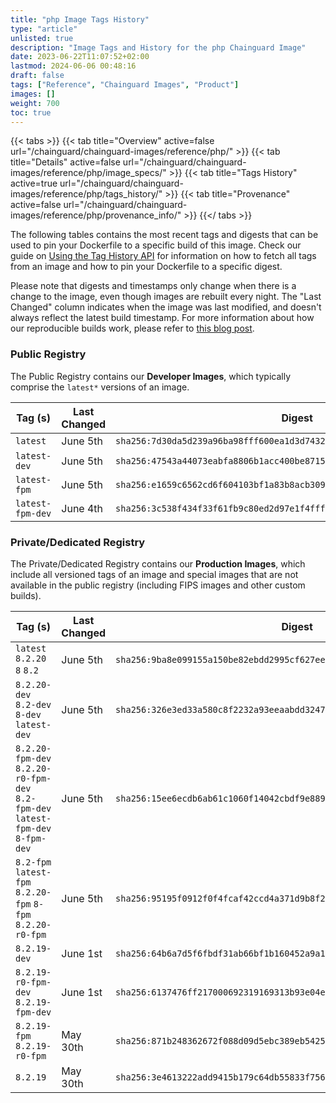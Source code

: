 ```yaml
---
title: "php Image Tags History"
type: "article"
unlisted: true
description: "Image Tags and History for the php Chainguard Image"
date: 2023-06-22T11:07:52+02:00
lastmod: 2024-06-06 00:48:16
draft: false
tags: ["Reference", "Chainguard Images", "Product"]
images: []
weight: 700
toc: true
---
```


{{< tabs >}}
{{< tab title="Overview" active=false url="/chainguard/chainguard-images/reference/php/" >}}
{{< tab title="Details" active=false url="/chainguard/chainguard-images/reference/php/image_specs/" >}}
{{< tab title="Tags History" active=true url="/chainguard/chainguard-images/reference/php/tags_history/" >}}
{{< tab title="Provenance" active=false url="/chainguard/chainguard-images/reference/php/provenance_info/" >}}
{{</ tabs >}}

The following tables contains the most recent tags and digests that can be used to pin your Dockerfile to a specific build of this image. Check our guide on [Using the Tag History API](/chainguard/chainguard-images/using-the-tag-history-api/) for information on how to fetch all tags from an image and how to pin your Dockerfile to a specific digest.

Please note that digests and timestamps only change when there is a change to the image, even though images are rebuilt every night. The "Last Changed" column indicates when the image was last modified, and doesn't always reflect the latest build timestamp. For more information about how our reproducible builds work, please refer to [this blog post](https://www.chainguard.dev/unchained/reproducing-chainguards-reproducible-image-builds).

### Public Registry
The Public Registry contains our **Developer Images**, which typically comprise the `latest*` versions of an image.

| Tag (s)           | Last Changed | Digest                                                                    |
|-------------------|--------------|---------------------------------------------------------------------------|
|  `latest`         | June 5th     | `sha256:7d30da5d239a96ba98fff600ea1d3d743283292ec23c8bd2b823d387cca639f2` |
|  `latest-dev`     | June 5th     | `sha256:47543a44073eabfa8806b1acc400be871548e2ef916a3ce7c11b4f2b88776f9e` |
|  `latest-fpm`     | June 5th     | `sha256:e1659c6562cd6f604103bf1a83b8acb309fdf14e384b5a7840c81010d781d125` |
|  `latest-fpm-dev` | June 4th     | `sha256:3c538f434f33f61fb9c80ed2d97e1f4fffd97e95a8dafbd04a493278590ed384` |


### Private/Dedicated Registry
The Private/Dedicated Registry contains our **Production Images**, which include all versioned tags of an image and special images that are not available in the public registry (including FIPS images and other custom builds).

| Tag (s)                                                                          | Last Changed | Digest                                                                    |
|----------------------------------------------------------------------------------|--------------|---------------------------------------------------------------------------|
|  `latest` `8.2.20` `8` `8.2`                                                     | June 5th     | `sha256:9ba8e099155a150be82ebdd2995cf627eec8630c508a0db8ea2a73f176dd649e` |
|  `8.2.20-dev` `8.2-dev` `8-dev` `latest-dev`                                     | June 5th     | `sha256:326e3ed33a580c8f2232a93eeaabdd32470cd40301d0eff9da16b44b8dbd03cc` |
|  `8.2.20-fpm-dev` `8.2.20-r0-fpm-dev` `8.2-fpm-dev` `latest-fpm-dev` `8-fpm-dev` | June 5th     | `sha256:15ee6ecdb6ab61c1060f14042cbdf9e8893a6f95f09a07b23628d751278500cf` |
|  `8.2-fpm` `latest-fpm` `8.2.20-fpm` `8-fpm` `8.2.20-r0-fpm`                     | June 5th     | `sha256:95195f0912f0f4fcaf42ccd4a371d9b8f2008268381c66dfeb49b157e0701341` |
|  `8.2.19-dev`                                                                    | June 1st     | `sha256:64b6a7d5f6fbdf31ab66bf1b160452a9a174d4d77e4903e46c7b2c094cf67225` |
|  `8.2.19-r0-fpm-dev` `8.2.19-fpm-dev`                                            | June 1st     | `sha256:6137476ff217000692319169313b93e04e3b4bf441de27cc61a061d496c153bf` |
|  `8.2.19-fpm` `8.2.19-r0-fpm`                                                    | May 30th     | `sha256:871b248362672f088d09d5ebc389eb5425114be9ce51b35bd6a083fb1eebdafb` |
|  `8.2.19`                                                                        | May 30th     | `sha256:3e4613222add9415b179c64db55833f7569df96d594927e4f58a99b6ae62c3d0` |

